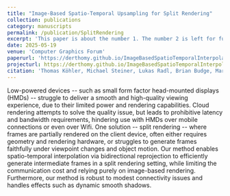 ```yaml
---
title: "Image-Based Spatio-Temporal Upsampling for Split Rendering"
collection: publications
category: manuscripts
permalink: /publication/SplitRendering
excerpt: 'This paper is about the number 1. The number 2 is left for future work.'
date: 2025-05-19    
venue: 'Computer Graphics Forum'
paperurl: 'https://derthomy.github.io/ImageBasedSpatioTemporalInterpolation/static/paper/Image_Based_Spatio_Temporal_Interpolation_for_Split_Rendering.pdf'
projecturl: https://derthomy.github.io/ImageBasedSpatioTemporalInterpolation
citation: 'Thomas Köhler, Michael Steiner, Lukas Radl, Brian Budge, Markus Steinberger (2025). &quot;Image-Based Spatio-Temporal Upsampling for Split Rendering.&quot; <i>Computer Graphics Forum</i>. 8(44).'
---
```

Low-powered devices -- such as small form factor head-mounted displays (HMDs) -- struggle to deliver a smooth and high-quality viewing experience, due to their limited power and rendering capabilities.
Cloud rendering attempts to solve the quality issue, but leads to prohibitive latency and bandwidth requirements, hindering use with HMDs over mobile connections or even over Wifi.
One solution -- split rendering -- where frames are partially rendered on the client device, often either requires geometry and rendering hardware, or struggles to generate frames faithfully under viewpoint changes and object motion.
Our method enables spatio-temporal interpolation via bidirectional reprojection to efficiently generate intermediate frames in a split rendering setting, while limiting the communication cost and relying purely on image-based rendering. Furthermore, our method is robust to modest connectivity issues and handles effects such as dynamic smooth shadows.